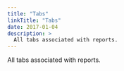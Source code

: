 ```yaml
---
title: "Tabs"
linkTitle: "Tabs"
date: 2017-01-04
description: >
  All tabs associated with reports.
---
```


All tabs associated with reports.